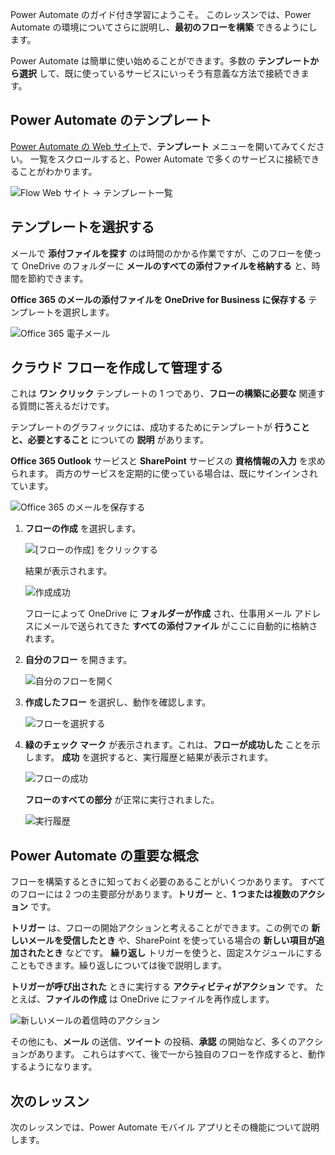 Power Automate のガイド付き学習にようこそ。 このレッスンでは、Power Automate の環境についてさらに説明し、**最初のフローを構築** できるようにします。

Power Automate は簡単に使い始めることができます。多数の **テンプレートから選択** して、既に使っているサービスにいっそう有意義な方法で接続できます。  

## <a name="power-automate-templates"></a>Power Automate のテンプレート
[Power Automate の Web サイト](https://ms.flow.microsoft.com)で、**テンプレート** メニューを開いてみてください。 一覧をスクロールすると、Power Automate で多くのサービスに接続できることがわかります。

![Flow Web サイト -> テンプレート一覧](./media/learning-create-a-flow/template-list.png)

## <a name="choose-a-template"></a>テンプレートを選択する
メールで **添付ファイルを探す** のは時間のかかる作業ですが、このフローを使って OneDrive のフォルダーに **メールのすべての添付ファイルを格納する** と、時間を節約できます。

**Office 365 のメールの添付ファイルを OneDrive for Business に保存する** テンプレートを選択します。

![Office 365 電子メール](./media/learning-create-a-flow/office-365-email.png)

## <a name="create-and-administer-a-cloud-flow"></a>クラウド フローを作成して管理する
これは **ワン クリック** テンプレートの 1 つであり、**フローの構築に必要な** 関連する質問に答えるだけです。

テンプレートのグラフィックには、成功するためにテンプレートが **行うことと、必要とすること** についての **説明** があります。

**Office 365 Outlook** サービスと **SharePoint** サービスの **資格情報の入力** を求められます。 両方のサービスを定期的に使っている場合は、既にサインインされています。

![Office 365 のメールを保存する](./media/learning-create-a-flow/save-flow-office-description.png)

1. **フローの作成** を選択します。
   
    ![[フローの作成] をクリックする](./media/learning-create-a-flow/click-create-flow.png)
   
    結果が表示されます。 
   
    ![作成成功](./media/learning-create-a-flow/create-successful.png)
   
    フローによって OneDrive に **フォルダーが作成** され、仕事用メール アドレスにメールで送られてきた **すべての添付ファイル** がここに自動的に格納されます。
2. **自分のフロー** を開きます。
   
    ![自分のフローを開く](./media/learning-create-a-flow/click-my-flows.png)
3. **作成したフロー** を選択し、動作を確認します。
   
    ![フローを選択する](./media/learning-create-a-flow/click-the-flow.png)
4. **緑のチェック マーク** が表示されます。これは、**フローが成功した** ことを示します。 **成功** を選択すると、実行履歴と結果が表示されます。
   
    ![フローの成功](./media/learning-create-a-flow/flow-successful.png)
   
    **フローのすべての部分** が正常に実行されました。 
   
    ![実行履歴](./media/learning-create-a-flow/run-history.png)

## <a name="important-concepts-in-power-automate"></a>Power Automate の重要な概念
フローを構築するときに知っておく必要のあることがいくつかあります。 すべてのフローには 2 つの主要部分があります。**トリガー** と、**1 つまたは複数のアクション** です。 

**トリガー** は、フローの開始アクションと考えることができます。この例での **新しいメールを受信したとき** や、SharePoint を使っている場合の **新しい項目が追加されたとき** などです。 **繰り返し** トリガーを使うと、固定スケジュールにすることもできます。繰り返しについては後で説明します。

**トリガーが呼び出された** ときに実行する **アクティビティがアクション** です。 たとえば、**ファイルの作成** は OneDrive にファイルを再作成します。

![新しいメールの着信時のアクション](./media/learning-create-a-flow/trigger-or-action.png)

その他にも、**メール** の送信、**ツイート** の投稿、**承認** の開始など、多くのアクションがあります。
これらはすべて、後で一から独自のフローを作成すると、動作するようになります。 

## <a name="next-lesson"></a>次のレッスン
次のレッスンでは、Power Automate モバイル アプリとその機能について説明します。 


